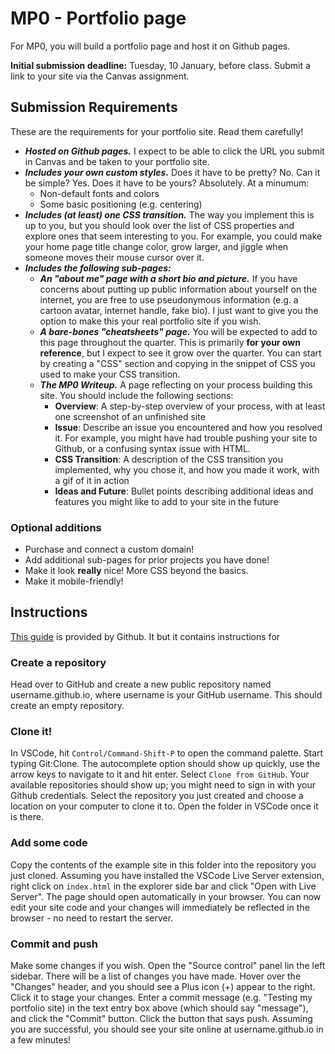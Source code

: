 # MP0 - Portfolio page

For MP0, you will build a portfolio page and host it on Github pages.

**Initial submission deadline:** Tuesday, 10 January, before class. Submit a
link to your site via the Canvas assignment.

## Submission Requirements

These are the requirements for your portfolio site. Read them carefully!

- **_Hosted on Github pages._** I expect to be able to click the URL you submit
  in Canvas and be taken to your portfolio site.
- **_Includes your own custom styles._** Does it have to be pretty? No. Can it
  be simple? Yes. Does it have to be yours? Absolutely. At a minumum:
  - Non-default fonts and colors
  - Some basic positioning (e.g. centering)
- **_Includes (at least) one CSS transition._** The way you implement this is up
  to you, but you should look over the list of CSS properties and explore ones
  that seem interesting to you. For example, you could make your home page title
  change color, grow larger, and jiggle when someone moves their mouse cursor
  over it.
- **_Includes the following sub-pages:_**
  - **_An "about me" page with a short bio and picture._** If you have concerns
    about putting up public information about yourself on the internet, you are
    free to use pseudonymous information (e.g. a cartoon avatar, internet
    handle, fake bio). I just want to give you the option to make this your real
    portfolio site if you wish.
  - **_A bare-bones "cheatsheets" page._** You will be expected to add to this
    page throughout the quarter. This is primarily **for your own reference**,
    but I expect to see it grow over the quarter. You can start by creating a
    "CSS" section and copying in the snippet of CSS you used to make your CSS
    transition.
  - **_The MP0 Writeup._** A page reflecting on your process building this site.
    You should include the following sections:
    - **Overview**: A step-by-step overview of your process, with at least one
      screenshot of an unfinished site
    - **Issue**: Describe an issue you encountered and how you resolved it. For
      example, you might have had trouble pushing your site to Github, or a
      confusing syntax issue with HTML.
    - **CSS Transition**: A description of the CSS transition you implemented,
      why you chose it, and how you made it work, with a gif of it in action
    - **Ideas and Future**: Bullet points describing additional ideas and
      features you might like to add to your site in the future

### Optional additions

- Purchase and connect a custom domain!
- Add additional sub-pages for prior projects you have done!
- Make it look **really** nice! More CSS beyond the basics.
- Make it mobile-friendly!

## Instructions

[This guide](https://pages.github.com/) is provided by Github. It but it
contains instructions for

### Create a repository

Head over to GitHub and create a new public repository named username.github.io,
where username is your GitHub username. This should create an empty repository.

### Clone it!

In VSCode, hit `Control/Command-Shift-P` to open the command palette. Start
typing Git:Clone. The autocomplete option should show up quickly, use the arrow
keys to navigate to it and hit enter. Select `Clone from GitHub`. Your available
repositories should show up; you might need to sign in with your Github
credentials. Select the repository you just created and choose a location on
your computer to clone it to. Open the folder in VSCode once it is there.

### Add some code

Copy the contents of the example site in this folder into the repository you
just cloned. Assuming you have installed the VSCode Live Server extension, right
click on `index.html` in the explorer side bar and click "Open with Live
Server". The page should open automatically in your browser. You can now edit
your site code and your changes will immediately be reflected in the browser -
no need to restart the server.

### Commit and push

Make some changes if you wish. Open the "Source control" panel lin the left
sidebar. There will be a list of changes you have made. Hover over the "Changes"
header, and you should see a Plus icon (+) appear to the right. Click it to
stage your changes. Enter a commit message (e.g. "Testing my portfolio site) in
the text entry box above (which should say "message"), and click the "Commit"
button. Click the button that says push. Assuming you are successful, you should
see your site online at username.github.io in a few minutes!

